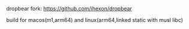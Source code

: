 dropbear fork: https://github.com/ihexon/dropbear

build for macos(m1,arm64) and linux(arm64,linked static with musl libc)

